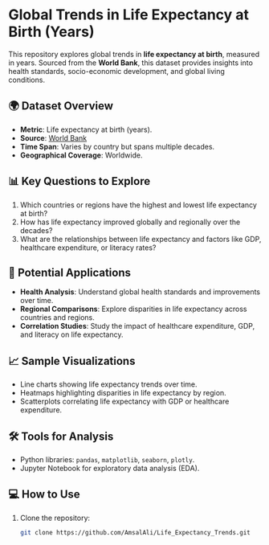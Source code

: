 # Global Trends in Life Expectancy at Birth (Years)

This repository explores global trends in **life expectancy at birth**, measured in years. Sourced from the **World Bank**, this dataset provides insights into health standards, socio-economic development, and global living conditions.

## 🌍 Dataset Overview
- **Metric**: Life expectancy at birth (years).
- **Source**: [World Bank](https://data.worldbank.org/)
- **Time Span**: Varies by country but spans multiple decades.
- **Geographical Coverage**: Worldwide.

## 📊 Key Questions to Explore
1. Which countries or regions have the highest and lowest life expectancy at birth?
2. How has life expectancy improved globally and regionally over the decades?
3. What are the relationships between life expectancy and factors like GDP, healthcare expenditure, or literacy rates?

## 🚀 Potential Applications
- **Health Analysis**: Understand global health standards and improvements over time.
- **Regional Comparisons**: Explore disparities in life expectancy across countries and regions.
- **Correlation Studies**: Study the impact of healthcare expenditure, GDP, and literacy on life expectancy.

## 📈 Sample Visualizations
- Line charts showing life expectancy trends over time.
- Heatmaps highlighting disparities in life expectancy by region.
- Scatterplots correlating life expectancy with GDP or healthcare expenditure.

## 🛠️ Tools for Analysis
- Python libraries: `pandas`, `matplotlib`, `seaborn`, `plotly`.
- Jupyter Notebook for exploratory data analysis (EDA).

## 💻 How to Use
1. Clone the repository:
   ```bash
   git clone https://github.com/AmsalAli/Life_Expectancy_Trends.git
